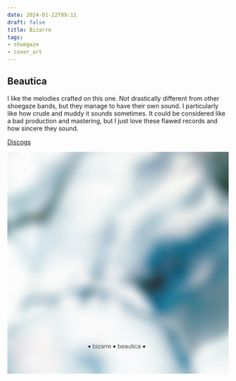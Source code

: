 ```yaml
---
date: 2024-01-22T09:11
draft: false
title: Bizarre
tags:
- shoegaze
- cover_art
---
```

## Beautica

I like the melodies crafted on this one. Not drastically different from other shoegaze bands, but they manage to have their own sound. I particularly like how crude and muddy it sounds sometimes. It could be considered like a bad production and mastering, but I just love these flawed records and how sincere they sound.

[Discogs](https://www.discogs.com/master/1097132-Bizarre-Beautica)

![Blurred image of part of the back of a naked body in gray tones. At the bottom, overlaid, the name of the album and name of the band, lower case, in a small font size.](../attachment/vsc-paste/bizarre-240122091319.png)